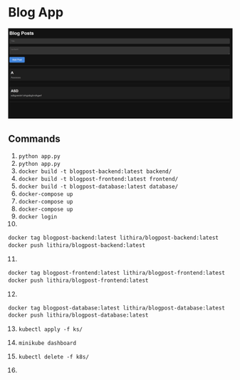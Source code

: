# Blog App

![alt text](image.png)

## Commands

1. ```python app.py```
2. ```python app.py```
3. ```docker build -t blogpost-backend:latest backend/```
4. ```docker build -t blogpost-frontend:latest frontend/```
5. ```docker build -t blogpost-database:latest database/```
6. ```docker-compose up```
7. ```docker-compose up```
8. ```docker-compose up```
9. ```docker login```
10.

```bash
docker tag blogpost-backend:latest lithira/blogpost-backend:latest
docker push lithira/blogpost-backend:latest
```

11.

```bash
docker tag blogpost-frontend:latest lithira/blogpost-frontend:latest
docker push lithira/blogpost-frontend:latest
```

12.

```bash
docker tag blogpost-database:latest lithira/blogpost-database:latest
docker push lithira/blogpost-database:latest
```

13. ```kubectl apply -f ks/```

14. ```minikube dashboard```

15. ```kubectl delete -f k8s/```

16. 
